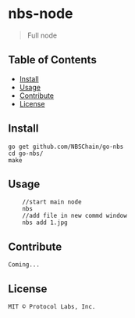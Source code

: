 # nbs-node

> Full node

## Table of Contents

- [Install](#install)
- [Usage](#usage)
- [Contribute](#contribute)
- [License](#license)

## Install
```
go get github.com/NBSChain/go-nbs
cd go-nbs/
make
```

## Usage
```
    //start main node
    nbs
    //add file in new commd window
    nbs add 1.jpg
```
## Contribute
    Coming...
## License

    MIT © Protocol Labs, Inc.